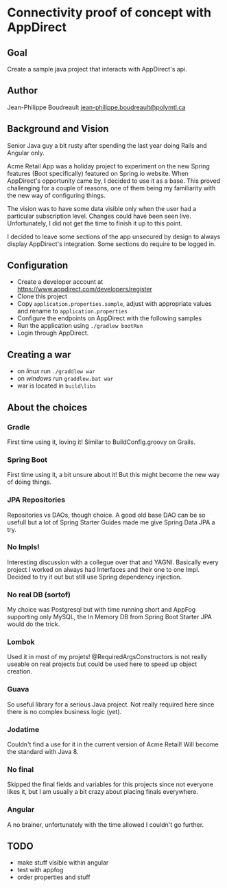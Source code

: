 # Connectivity proof of concept with AppDirect
## Goal
Create a sample java project that interacts with AppDirect's api.

## Author
Jean-Philippe Boudreault
jean-philippe.boudreault@polymtl.ca

## Background and Vision
Senior Java guy a bit rusty after spending the last year doing Rails and Angular only.

Acme Retail App was a holiday project to experiment on the new Spring features (Boot specifically) featured on Spring.io 
website. When AppDirect's opportunity came by, I decided to use it as a base. This proved challenging for a couple of 
reasons, one of them being my familiarity with the new way of configuring things.

The vision was to have some data visible only when the user had a particular subscription level. Changes could have been
seen live. Unfortunately, I did not get the time to finish it up to this point.

I decided to leave some sections of the app unsecured by design to always display AppDirect's integration. Some sections
do require to be logged in.

## Configuration
* Create a developer account at https://www.appdirect.com/developers/register
* Clone this project
* Copy `application.properties.sample`, adjust with appropriate values and rename to `application.properties`
* Configure the endpoints on AppDirect with the following samples
* Run the application using `./gradlew bootRun`
* Login through AppDirect.

## Creating a war
* on *linux* run `./graddlew war`
* on *windows* run `graddlew.bat war`
* war is located in `build\libs`

## About the choices
### Gradle
First time using it, loving it! Similar to BuildConfig.groovy on Grails.

### Spring Boot
First time using it, a bit unsure about it! But this might become the new way of doing things.

### JPA Repositories
Repositories vs DAOs, though choice. A good old base DAO can be so usefull but a lot of Spring Starter Guides made me give Spring Data JPA a try.

### No Impls!
Interesting discussion with a collegue over that and YAGNI. Basically every project I worked on always had Interfaces and their one to one Impl.
Decided to try it out but still use Spring dependency injection.

### No real DB (sortof)
My choice was Postgresql but with time running short and AppFog supporting only MySQL, 
the In Memory DB from Spring Boot Starter JPA would do the trick.

### Lombok
Used it in most of my projets! @RequiredArgsConstructors is not really useable on real projects but could be used here to speed up object creation.

### Guava
So useful library for a serious Java project. Not really required here since there is no complex business logic (yet).

### Jodatime
Couldn't find a use for it in the current version of Acme Retail! Will become the standard with Java 8.

### No final
Skipped the final fields and variables for this projects since not everyone likes it, but I am usually a bit crazy
about placing finals everywhere.

### Angular
A no brainer, unfortunately with the time allowed I couldn't go further.

## TODO
* make stuff visible within angular
* test with appfog
* order properties and stuff
